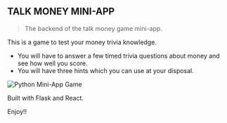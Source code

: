 ## TALK MONEY MINI-APP

> The backend of the talk money game mini-app.

This is a game to test your money trivia knowledge. 
- You will have to answer a few timed trivia questions about money and see how well you score. 
- You will have three hints which you can use at your disposal. 

![Python Mini-App Game](https://dl.airtable.com/.attachmentThumbnails/e6229dae689f027e3d010c1a20789f21/ff537336)

Built with Flask and React.

Enjoy!!
